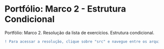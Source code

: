 # Portfólio: Marco 2 - Estrutura Condicional

Portfólio: Marco 2. Resolução da lista de exercícios. Estrutura condicional.

```diff 
! Para acessar a resolução, clique sobre "src" e navegue entre os arquivos lá contidos.
```
